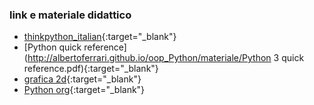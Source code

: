### link e materiale didattico
- [thinkpython_italian](http://albertoferrari.github.io/oop_Python/materiale/thinkpython_italian.pdf){:target="_blank"}
- [Python quick reference](http://albertoferrari.github.io/oop_Python/materiale/Python 3 quick reference.pdf){:target="_blank"}
- [grafica 2d](http://albertoferrari.github.io/oop_Python/materiale/g2d.zip){:target="_blank"}
- [Python org](https://www.python.org/){:target="_blank"}

